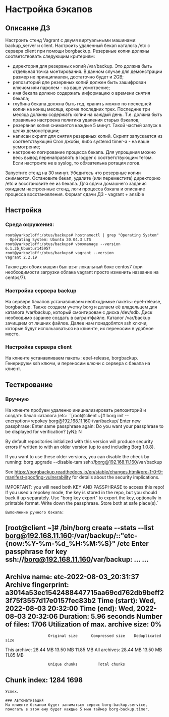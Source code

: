 # Настройка бэкапов
## Описание ДЗ
Настроить стенд Vagrant с двумя виртуальными машинами: backup_server и client.
Настроить удаленный бекап каталога /etc c сервера client при помощи borgbackup. Резервные копии должны соответствовать следующим критериям:
- директория для резервных копий /var/backup. Это должна быть отдельная точка монтирования. В данном случае для демонстрации размер не принципиален, достаточно будет и 2GB;
- репозиторий дле резервных копий должен быть зашифрован ключом или паролем - на ваше усмотрение;
- имя бекапа должно содержать информацию о времени снятия бекапа;
- глубина бекапа должна быть год, хранить можно по последней копии на конец месяца, кроме последних трех. Последние три месяца должны содержать копии на каждый день. Т.е. должна быть правильно настроена политика удаления старых бэкапов;
- резервная копия снимается каждые 5 минут. Такой частый запуск в целях демонстрации;
- написан скрипт для снятия резервных копий. Скрипт запускается из соответствующей Cron джобы, либо systemd timer-а - на ваше усмотрение;
- настроено логирование процесса бекапа. Для упрощения можно весь вывод перенаправлять в logger с соответствующим тегом. Если настроите не в syslog, то обязательна ротация логов.

Запустите стенд на 30 минут.
Убедитесь что резервные копии снимаются.
Остановите бекап, удалите (или переместите) директорию /etc и восстановите ее из бекапа.
Для сдачи домашнего задания ожидаем настроенные стенд, логи процесса бэкапа и описание процесса восстановления.
Формат сдачи ДЗ - vagrant + ansible

## Настройка
### Среда окружения:
```
root@yarkozloff:/otus/backups# hostnamectl | grep "Operating System"
  Operating System: Ubuntu 20.04.3 LTS
root@yarkozloff:/otus/backups# vboxmanage --version
6.1.26_Ubuntur145957
root@yarkozloff:/otus/backups# vagrant --version
Vagrant 2.2.19
```
Также для обоих машин был взят локальный бокс centos7 (при необходимости загрузки облака vagrant просто изменить название на centos/7).
### Настройка сервера backup
На сервере бэкапов устанавливаем необходимые пакеты: epel-release, borgbackup. Также создаем учетку borg и делаем её владельцем для каталога /var/backup, который смонтирован с диска /dev/sdb. Диск необходимо заранее создать в вагрантфайле. Каталог /var/backup зачищаем от лишних файлов. Далее нам понадобятся ssh ключи, которые будут использоваться на клиенте, их переносим в удобное место.
### Настройка сервера client
На клиенте устанавливаем пакеты: epel-release, borgbackup. Генерируем ssh ключи, и переносим ключи с сервера с бэкапа на клиент.
## Тестирование
### Вручную
На клиенте пробуем удаленно инициализировать репозиторий и создать бэкап каталога /etc:
``[root@client ~]# borg init --encryption=repokey borg@192.168.11.160:/var/backup/
Enter new passphrase:
Enter same passphrase again:
Do you want your passphrase to be displayed for verification? [yN]: N

By default repositories initialized with this version will produce security
errors if written to with an older version (up to and including Borg 1.0.8).

If you want to use these older versions, you can disable the check by running:
borg upgrade --disable-tam ssh://borg@192.168.11.160/var/backup

See https://borgbackup.readthedocs.io/en/stable/changes.html#pre-1-0-9-manifest-spoofing-vulnerability for details about the security implications.

IMPORTANT: you will need both KEY AND PASSPHRASE to access this repo!
If you used a repokey mode, the key is stored in the repo, but you should back it up separately.
Use "borg key export" to export the key, optionally in printable format.
Write down the passphrase. Store both at safe place(s).`

```
Выпонление ручного бэкапа:
```
[root@client ~]# /bin/borg create --stats --list borg@192.168.11.160:/var/backup/::"etc-{now:%Y-%m-%d_%H:%M:%S}" /etc
Enter passphrase for key ssh://borg@192.168.11.160/var/backup:
...
...
------------------------------------------------------------------------------
Archive name: etc-2022-08-03_20:31:37
Archive fingerprint: a3014a53ec1542488447715aa69cd762db9beff23f75f3557d17e0157fec83b2
Time (start): Wed, 2022-08-03 20:32:00
Time (end):   Wed, 2022-08-03 20:32:06
Duration: 5.96 seconds
Number of files: 1706
Utilization of max. archive size: 0%
------------------------------------------------------------------------------
                       Original size      Compressed size    Deduplicated size
This archive:               28.44 MB             13.50 MB             11.85 MB
All archives:               28.44 MB             13.50 MB             11.85 MB

                       Unique chunks         Total chunks
Chunk index:                    1284                 1698
------------------------------------------------------------------------------
```
Успех.

### Автоматизация
На клиенте бэкапом будет заниматься сервис borg-backup.service, помогать в этом ему будет каждые 5 мин таймер borg-backup.timer. 
